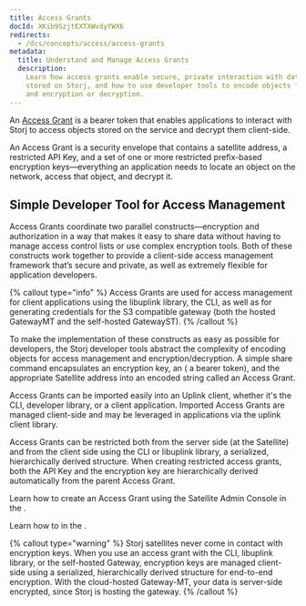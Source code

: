 ```yaml
---
title: Access Grants
docId: XKib9SzjtEXTXWvdyYWX6
redirects:
  - /dcs/concepts/access/access-grants
metadata:
  title: Understand and Manage Access Grants
  description:
    Learn how access grants enable secure, private interaction with data
    stored on Storj, and how to use developer tools to encode objects for access management
    and encryption or decryption.
---
```


An [Access Grant](docId:M-5oxBinC6J1D-qSNjKYS#access-grant) is a bearer token that enables applications to interact with Storj to access objects stored on the service and decrypt them client-side.

An Access Grant is a security envelope that contains a satellite address, a restricted API Key, and a set of one or more restricted prefix-based encryption keys—everything an application needs to locate an object on the network, access that object, and decrypt it.

## Simple Developer Tool for Access Management

Access Grants coordinate two parallel constructs—encryption and authorization in a way that makes it easy to share data without having to manage access control lists or use complex encryption tools. Both of these constructs work together to provide a client-side access management framework that’s secure and private, as well as extremely flexible for application developers.

{% callout type="info"  %}
Access Grants are used for access management for client applications using the libuplink library, the CLI, as well as for generating credentials for the S3 compatible gateway (both the hosted GatewayMT and the self-hosted GatewayST).
{% /callout %}

To make the implementation of these constructs as easy as possible for developers, the Storj developer tools abstract the complexity of encoding objects for access management and encryption/decryption. A simple share command encapsulates an encryption key, an [](docId:XOtletuYWGeA2Om86yvwA) ( a bearer token), and the appropriate Satellite address into an encoded string called an Access Grant.

Access Grants can be imported easily into an Uplink client, whether it's the CLI, developer library, or a client application. Imported Access Grants are managed client-side and may be leveraged in applications via the uplink client library.

Access Grants can be restricted both from the server side (at the Satellite) and from the client side using the CLI or libuplink library, a serialized, hierarchically derived structure. When creating restricted access grants, both the API Key and the encryption key are hierarchically derived automatically from the parent Access Grant.

Learn how to create an Access Grant using the Satellite Admin Console in the [](docId:nGzxQBhV8nx5Pukj6O0zT).

Learn how to [](docId:OXSINcFRuVMBacPvswwNU) in the [](docId:TbMdOGCAXNWyPpQmH6EOq).

{% callout type="warning"  %}
Storj satellites never come in contact with encryption keys. When you use an access grant with the CLI, libuplink library, or the self-hosted Gateway, encryption keys are managed client-side using a serialized, hierarchically derived structure for end-to-end encryption. With the cloud-hosted Gateway-MT, your data is server-side encrypted, since Storj is hosting the gateway.
{% /callout %}
